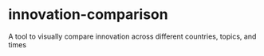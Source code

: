 # innovation-comparison
A tool to visually compare innovation across different countries, topics, and times

